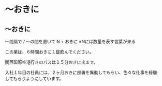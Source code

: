 # 〜おきに


## 〜おきに
〜間隔で / 〜の間を置いて
N + おきに ※Nには数量を表す言葉が来る

この薬は、６時間おきに１錠飲んでください。

関西国際空港行きのバスは１５分おきに出ます。

入社１年目の社員には、２ヶ月おきに部署を異動してもらい、色々な仕事を経験してもらうようにしています。

